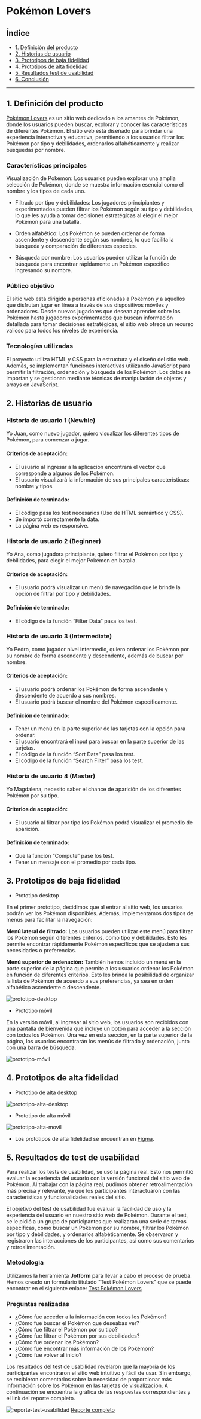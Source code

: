 # Pokémon Lovers

## Índice

* [1. Definición del producto](#1-definición-del-producto)
* [2. Historias de usuario](#2-historias-de-usario)
* [3. Prototipos de baja fidelidad](#3-prototipos-de-baja-fidelidad)
* [4. Prototipos de alta fidelidad](#4-prototipos-de-alta-fidelidad)
* [5. Resultados test de usabilidad](#5-resultados-de-test-de-usabilidad)
* [6. Conclusión](#conclusion)
 
***

## 1. Definición del producto

[Pokémon Lovers](https://andressasrodrigues.github.io/DEV009-data-lovers/src/) es un sitio web dedicado a los amantes de Pokémon, donde los usuarios pueden buscar, explorar y conocer las características de diferentes Pokémon. El sitio web está diseñado para brindar una experiencia interactiva y educativa, permitiendo a los usuarios filtrar los Pokémon por tipo y debilidades, ordenarlos alfabéticamente y realizar búsquedas por nombre.

### Características principales
Visualización de Pokémon: Los usuarios pueden explorar una amplia selección de Pokémon, donde se muestra información esencial como el nombre y los tipos de cada uno.

* Filtrado por tipo y debilidades: Los jugadores principiantes y experimentados pueden filtrar los Pokémon según su tipo y debilidades, lo que les ayuda a tomar decisiones estratégicas al elegir el mejor Pokémon para una batalla.

* Orden alfabético: Los Pokémon se pueden ordenar de forma ascendente y descendente según sus nombres, lo que facilita la búsqueda y comparación de diferentes especies.

* Búsqueda por nombre: Los usuarios pueden utilizar la función de búsqueda para encontrar rápidamente un Pokémon específico ingresando su nombre.

### Público objetivo
El sitio web está dirigido a personas aficionadas a Pokémon y a aquellos que disfrutan jugar en línea a través de sus dispositivos móviles y ordenadores. Desde nuevos jugadores que desean aprender sobre los Pokémon hasta jugadores experimentados que buscan información detallada para tomar decisiones estratégicas, el sitio web ofrece un recurso valioso para todos los niveles de experiencia.

### Tecnologías utilizadas
El proyecto utiliza HTML y CSS para la estructura y el diseño del sitio web. Además, se implementan funciones interactivas utilizando JavaScript para permitir la filtración, ordenación y búsqueda de los Pokémon. Los datos se importan y se gestionan mediante técnicas de manipulación de objetos y arrays en JavaScript.


## 2. Historias de usuario

### Historia de usuario 1 (Newbie)

Yo Juan, como nuevo jugador, quiero visualizar los diferentes tipos de Pokémon, para comenzar a jugar.

#### Criterios de aceptación:
* El usuario al ingresar a la aplicación encontrará el vector que corresponde a algunos de los Pokémon.
* El usuario visualizará la información de sus principales características: nombre y tipos.

#### Definición de terminado: 
* El código pasa los test necesarios (Uso de HTML semántico y CSS).
* Se importó correctamente la data.
* La página web es responsive.

### Historia de usuario 2 (Beginner) 

Yo Ana, como jugadora principiante, quiero filtrar el Pokémon por tipo y debilidades, para elegir el mejor Pokémon en batalla.

#### Criterios de aceptación:
* El usuario podrá visualizar un menú de navegación que le brinde la opción de filtrar por tipo y debilidades.
	
#### Definición de terminado:
* El código de la función “Filter Data” pasa los test.

### Historia de usuario 3 (Intermediate)

Yo Pedro, como jugador nivel intermedio, quiero ordenar los Pokémon por su nombre de forma ascendente y descendente, además de buscar por nombre.

#### Criterios de aceptación:
* El usuario podrá ordenar los Pokémon de forma ascendente y descendente de acuerdo a sus nombres.
* El usuario podrá buscar el nombre del Pokémon específicamente.

#### Definición de terminado:
* Tener un menú en la parte superior de las tarjetas con la opción para ordenar.
* El usuario encontrará el input para buscar en la parte superior de las tarjetas.
* El código de la función “Sort Data” pasa los test.
* El código de la función “Search Filter” pasa los test.

### Historia de usuario 4 (Master)

Yo Magdalena, necesito saber el chance de aparición de los diferentes Pokémon por su tipo.

#### Criterios de aceptación:
* El usuario al filtrar por tipo los Pokémon podrá visualizar el promedio de aparición.

#### Definición de terminado:
* Que la función “Compute” pase los test.
* Tener un mensaje con el promedio por cada tipo.


## 3. Prototipos de baja fidelidad

* Prototipo desktop

En el primer prototipo, decidimos que al entrar al sitio web, los usuarios podrán ver los Pokémon disponibles. Además, implementamos dos tipos de menús para facilitar la navegación:

**Menú lateral de filtrado:** Los usuarios pueden utilizar este menú para filtrar los Pokémon según diferentes criterios, como tipo y debilidades. Esto les permite encontrar rápidamente Pokémon específicos que se ajusten a sus necesidades o preferencias.

**Menú superior de ordenación:** También hemos incluido un menú en la parte superior de la página que permite a los usuarios ordenar los Pokémon en función de diferentes criterios. Esto les brinda la posibilidad de organizar la lista de Pokémon de acuerdo a sus preferencias, ya sea en orden alfabético ascendente o descendente.

![prototipo-desktop](read-img\Prototipo-Baja.png)

* Prototipo móvil

En la versión móvil, al ingresar al sitio web, los usuarios son recibidos con una pantalla de bienvenida que incluye un botón para acceder a la sección con todos los Pokémon. Una vez en esta sección, en la parte superior de la página, los usuarios encontrarán los menús de filtrado y ordenación, junto con una barra de búsqueda.

![prototipo-móvil](read-img\Prototipo-Baja-Móvil.png)


## 4. Prototipos de alta fidelidad

* Prototipo de alta desktop

![prototipo-alta-desktop](read-img\alta-desktop.png)

* Prototipo de alta móvil 

![prototipo-alta-movil](read-img\alta-movil.png)

* Los prototipos de alta fidelidad se encuentran en [Figma](https://www.figma.com/proto/T8V1bKQldSdh1GO2vHcCWA/pokemon?type=design&node-id=431-87&t=xtNfN9Ti9PuCTVeA-1&scaling=min-zoom&page-id=0%3A1&starting-point-node-id=431%3A87&show-proto-sidebar=1&mode=design).


## 5. Resultados de test de usabilidad

Para realizar los tests de usabilidad, se usó la página real. Esto nos permitió evaluar la experiencia del usuario con la versión funcional del sitio web de Pokémon. Al trabajar con la página real, pudimos obtener retroalimentación más precisa y relevante, ya que los participantes interactuaron con las características y funcionalidades reales del sitio.

El objetivo del test de usabilidad fue evaluar la facilidad de uso y la experiencia del usuario en nuestro sitio web de Pokémon. Durante el test, se le pidió a un grupo de participantes que realizaran una serie de tareas específicas, como buscar un Pokémon por su nombre, filtrar los Pokémon por tipo y debilidades, y ordenarlos alfabéticamente. Se observaron y registraron las interacciones de los participantes, así como sus comentarios y retroalimentación.

### Metodologia

Utilizamos la herramienta **Jotform** para llevar a cabo el proceso de prueba. Hemos creado un formulario titulado "Test Pokémon Lovers" que se puede encontrar en el siguiente enlace: [Test Pokémon Lovers](https://form.jotform.com/231796850498675)

### Preguntas realizadas

* ¿Cómo fue acceder a la información con todos los Pokémon?
* ¿Cómo fue buscar el Pokémon que deseabas ver?
* ¿Cómo fue filtrar el Pokémon por su tipo?
* ¿Cómo fue filtrar el Pokémon por sus debilidades?
* ¿Cómo fue ordenar los Pokémon?
* ¿Cómo fue encontrar más información de los Pokémon?
* ¿Cómo fue volver al inicio?

Los resultados del test de usabilidad revelaron que la mayoría de los participantes encontraron el sitio web intuitivo y fácil de usar. Sin embargo, se recibieron comentarios sobre la necesidad de proporcionar más información sobre los Pokémon en las tarjetas de visualización. A continuación se encuentra la gráfica de las respuestas correspondientes y el link del reporte completo.

![reporte-test-usabilidad](read-img\reporte-test-usabilidad.png)
[Reporte completo](https://form.jotform.com/231796850498675)

